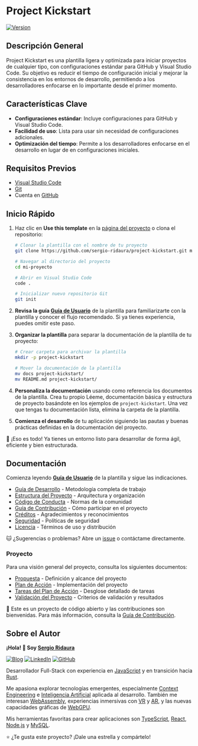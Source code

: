 # Project Kickstart

[![Version](https://img.shields.io/badge/version-0.8.0-blue.svg)]()

## Descripción General

Project Kickstart es una plantilla ligera y optimizada para iniciar proyectos de cualquier tipo, con configuraciones estándar para GitHub y Visual Studio Code. Su objetivo es reducir el tiempo de configuración inicial y mejorar la consistencia en los entornos de desarrollo, permitiendo a los desarrolladores enfocarse en lo importante desde el primer momento.

## Características Clave

- **Configuraciones estándar**: Incluye configuraciones para GitHub y Visual Studio Code.
- **Facilidad de uso**: Lista para usar sin necesidad de configuraciones adicionales.
- **Optimización del tiempo**: Permite a los desarrolladores enfocarse en el desarrollo en lugar de en configuraciones iniciales.

## Requisitos Previos

- [Visual Studio Code](https://code.visualstudio.com)
- [Git](https://git-scm.com)
- Cuenta en [GitHub](https://github.com)

## Inicio Rápido

1. Haz clic en **Use this template** en la [página del proyecto](https://github.com/sergio-ridaura/project-kickstart) o clona el repositorio:

   ```bash
   # Clonar la plantilla con el nombre de tu proyecto
   git clone https://github.com/sergio-ridaura/project-kickstart.git mi-proyecto

   # Navegar al directorio del proyecto
   cd mi-proyecto

   # Abrir en Visual Studio Code
   code .

   # Inicializar nuevo repositorio Git
   git init
   ```

2. **Revisa la guía [Guía de Usuario](docs/USER_GUIDE.md)** de la plantilla para familiarizarte con la plantilla y conocer el flujo recomendado. Si ya tienes experiencia, puedes omitir este paso.

3. **Organizar la plantilla** para separar la documentación de la plantilla de tu proyecto:

   ```bash
   # Crear carpeta para archivar la plantilla
   mkdir -p project-kickstart

   # Mover la documentación de la plantilla
   mv docs project-kickstart/
   mv README.md project-kickstart/
   ```

4. **Personaliza la documentación** usando como referencia los documentos de la plantilla. Crea tu propio Léeme, documentación básica y estructura de proyecto basándote en los ejemplos de `project-kickstart`. Una vez que tengas tu documentación lista, elimina la carpeta de la plantilla.

5. **Comienza el desarrollo** de tu aplicación siguiendo las pautas y buenas prácticas definidas en la documentación del proyecto.

🚀 ¡Eso es todo! Ya tienes un entorno listo para desarrollar de forma ágil, eficiente y bien estructurada.

## Documentación

Comienza leyendo **[Guía de Usuario](docs/USER_GUIDE.md)** de la plantilla y sigue las indicaciones.

- [Guía de Desarrollo](docs/DEVELOPMENT_GUIDE.md) - Metodología completa de trabajo
- [Estructura del Proyecto](docs/STRUCTURE.md) - Arquitectura y organización
- [Código de Conducta](docs/CODE_OF_CONDUCT.md) - Normas de la comunidad
- [Guía de Contribución](docs/CONTRIBUTING.md) - Cómo participar en el proyecto
- [Créditos](docs/CREDITS.md) - Agradecimientos y reconocimientos
- [Seguridad](docs/SECURITY.md) - Políticas de seguridad
- [Licencia](LICENSE) - Términos de uso y distribución

🐱 ¿Sugerencias o problemas? Abre un [issue](https://github.com/sergio-ridaura/project-kickstart/issues) o contáctame directamente.

### Proyecto

Para una visión general del proyecto, consulta los siguientes documentos:

- [Propuesta](docs/PROPOSAL.md) - Definición y alcance del proyecto
- [Plan de Acción](docs/ACTION_PLAN.md) - Implementación del proyecto
- [Tareas del Plan de Acción](docs/tasks) - Desglose detallado de tareas
- [Validación del Proyecto](docs/VALIDATION.md) - Criterios de validación y resultados

🤝 Este es un proyecto de código abierto y las contribuciones son bienvenidas. Para más información, consulta la [Guía de Contribución](docs/CONTRIBUTING.md).

## Sobre el Autor

**¡Hola! 👋 Soy [Sergio Ridaura](https://sergio-ridaura.github.io/sergio-ridaura/)**

[![Blog](https://img.shields.io/badge/Mi-Blog-orange)](https://sergio-ridaura.github.io/sergio-ridaura/) [![LinkedIn](https://img.shields.io/badge/Mi%20Perfil-LinkedIn-blue)](https://www.linkedin.com/in/sergio-ridaura/) [![GitHub](https://img.shields.io/badge/Mi-GitHub-black)](https://github.com/sergio-ridaura/)

Desarrollador Full-Stack con experiencia en [JavaScript](https://developer.mozilla.org/docs/Web/JavaScript) y en transición hacia [Rust](https://www.rust-lang.org).

Me apasiona explorar tecnologías emergentes, especialmente [Context Engineering](https://www.promptingguide.ai/guides/context-engineering-guide) e [Inteligencia Artificial](https://aws.amazon.com/what-is/artificial-intelligence) aplicada al desarrollo. También me interesan [WebAssembly](https://webassembly.org), experiencias inmersivas con [VR](https://www.oculus.com) y [AR](https://www.microsoft.com/hololens), y las nuevas capacidades gráficas de [WebGPU](https://www.w3.org/TR/webgpu).

Mis herramientas favoritas para crear aplicaciones son [TypeScript](https://www.typescriptlang.org), [React](https://react.dev), [Node.js](https://nodejs.org) y [MySQL](https://www.mysql.com).

⭐ ¿Te gusta este proyecto? ¡Dale una estrella y compártelo!

